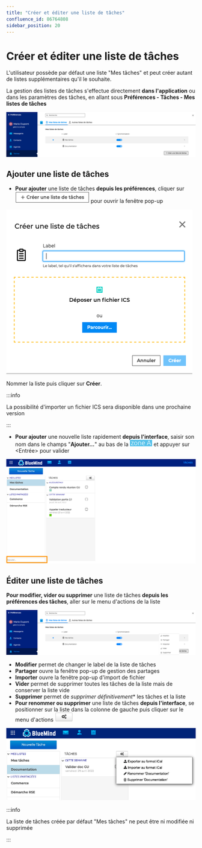 ```yaml
---
title: "Créer et éditer une liste de tâches"
confluence_id: 86764808
sidebar_position: 20
---
```

# Créer et éditer une liste de tâches

L'utilisateur possède par défaut une liste "Mes tâches" et peut créer autant de listes supplémentaires qu'il le souhaite.

La gestion des listes de tâches s'effectue directement **dans l'application** ou dans les paramètres des tâches, en allant sous **Préférences - Tâches - Mes listes de tâches**

![](../../attachments/86764808/86764816.png)

## Ajouter une liste de tâches

- **Pour ajouter** une liste de tâches **depuis les préférences**, cliquer sur ![](../../attachments/86764808/86764815.png) pour ouvrir la fenêtre pop-up

![](../../attachments/86764808/86764814.png)

Nommer la liste puis cliquer sur **Créer**.


:::info

La possibilité d'importer un fichier ICS sera disponible dans une prochaine version

:::


- **Pour ajouter** une nouvelle liste rapidement **depuis l'interface**, saisir son nom dans le champs "**Ajouter...**" au bas de la ![](../../attachments/86764808/86764817.png) et appuyer sur <Entrée> pour valider

![](../../attachments/86764808/86764810.png)

## Éditer une liste de tâches

**Pour modifier, vider ou supprimer** une liste de tâches **depuis les préférences des tâches**, aller sur le menu d'actions de la liste

![](../../attachments/86764808/86764811.png)

- **Modifier** permet de changer le label de la liste de tâches
- **Partager** ouvre la fenêtre pop-up de gestion des partages
- **Importer** ouvre la fenêtre pop-up d'import de fichier
- **Vider** permet de supprimer toutes les tâches de la liste mais de conserver la liste vide
- **Supprimer** permet de *supprimer définitivement** les tâches et la liste
- **Pour renommer ou supprimer** une liste de tâches **depuis l'interface**, se positionner sur la liste dans la colonne de gauche puis cliquer sur le menu d'actions ![](../../attachments/86764808/86764813.png)

![](../../attachments/86764808/86764812.png)


:::info

La liste de tâches créée par défaut "Mes tâches" ne peut être ni modifiée ni supprimée

:::

